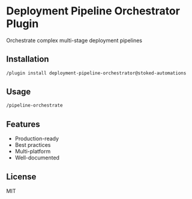 # Deployment Pipeline Orchestrator Plugin

Orchestrate complex multi-stage deployment pipelines

## Installation

```bash
/plugin install deployment-pipeline-orchestrator@stoked-automations
```

## Usage

```bash
/pipeline-orchestrate
```

## Features

- Production-ready
- Best practices
- Multi-platform
- Well-documented

## License

MIT
